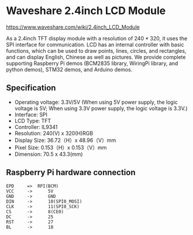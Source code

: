 # Waveshare 2.4inch LCD Module

https://www.waveshare.com/wiki/2.4inch_LCD_Module

As a 2.4inch TFT display module with a resolution of 240 * 320, it uses the SPI interface for communication. LCD has an internal controller with basic functions, which can be used to draw points, lines, circles, and rectangles, and can display English, Chinese as well as pictures.
We provide complete supporting Raspberry Pi demos (BCM2835 library, WiringPi library, and python demos), STM32 demos, and Arduino demos.

## Specification
* Operating voltage: 3.3V/5V (When using 5V power supply, the logic voltage is 5V; When using 3.3V power supply, the logic voltage is 3.3V.)
* Interface: SPI
* LCD Type: TFT
* Controller: IL9341
* Resolution: 240(V) x 320(H)RGB
* Display Size: 36.72（H）x 48.96（V）mm
* Pixel Size: 0.153（H）x 0.153（V）mm
* Dimension: 70.5 x 43.3(mm)

## Raspberry Pi hardware connection

```
EPD  	=>	RPI(BCM)
VCC    	->    	5V
GND    	->    	GND
DIN    	->    	10(SPI0_MOSI)
CLK    	->    	11(SPI0_SCK)
CS     	->    	8(CE0)
DC     	->    	25
RST    	->    	27
BL  	->    	18
```
